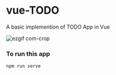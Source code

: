 # vue-TODO

A basic implemention of TODO App in Vue

![ezgif com-crop](https://user-images.githubusercontent.com/43717493/85949558-58df5980-b90c-11ea-8858-d99777108bb6.gif)


### To run this app
```
npm run serve
```

